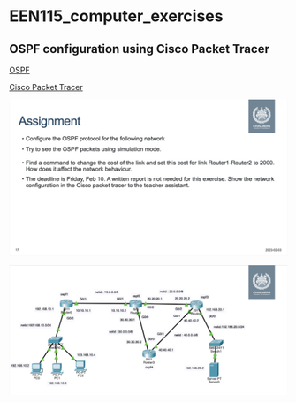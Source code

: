 # EEN115_computer_exercises

## OSPF configuration using Cisco Packet Tracer

[OSPF](https://en.wikipedia.org/wiki/Open_Shortest_Path_First)

[Cisco Packet Tracer](https://www.netacad.com/courses/packet-tracer)

![image-20230321221742951](images/image-20230321221742951.png)

![image-20230321221803654](images/image-20230321221803654.png)
